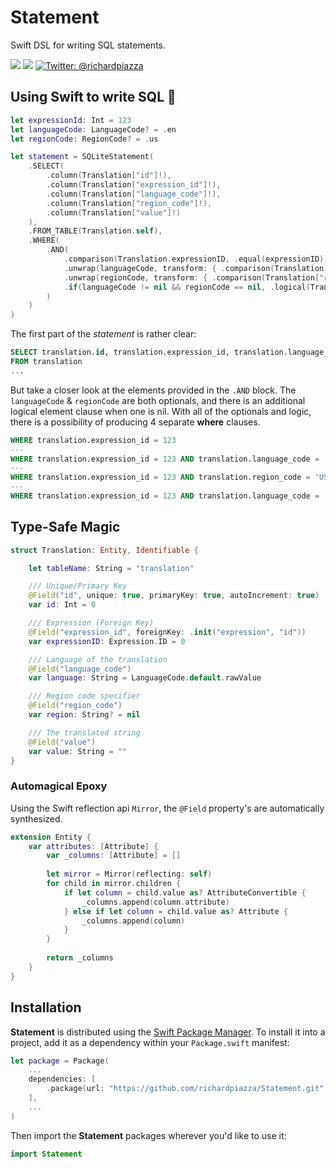 # Statement

Swift DSL for writing SQL statements.

<p>
    <img src="https://github.com/richardpiazza/Statement/workflows/Swift/badge.svg?branch=main" />
    <img src="https://img.shields.io/badge/Swift-5.3-orange.svg" />
    <a href="https://twitter.com/richardpiazza">
        <img src="https://img.shields.io/badge/twitter-@richardpiazza-blue.svg?style=flat" alt="Twitter: @richardpiazza" />
    </a>
</p>

## Using Swift to write SQL 🤯

```swift
let expressionId: Int = 123
let languageCode: LanguageCode? = .en
let regionCode: RegionCode? = .us

let statement = SQLiteStatement(
    .SELECT(
        .column(Translation["id"]!),
        .column(Translation["expression_id"]!),
        .column(Translation["language_code"]!),
        .column(Translation["region_code"]!),
        .column(Translation["value"]!)
    ),
    .FROM_TABLE(Translation.self),
    .WHERE(
        .AND(
            .comparison(Translation.expressionID, .equal(expressionID)),
            .unwrap(languageCode, transform: { .comparison(Translation["language_code"]!, .equal($0.rawValue)) }),
            .unwrap(regionCode, transform: { .comparison(Translation["region_code"]!, .equal($0.rawValue)) }),
            .if(languageCode != nil && regionCode == nil, .logical(Translation.region, .isNull))
        )
    )
)
```

The first part of the _statement_ is rather clear:

```sql
SELECT translation.id, translation.expression_id, translation.language_code, translation.region_code, translation.value
FROM translation
...
```

But take a closer look at the elements provided in the `.AND` block. The `languageCode` & `regionCode` are both optionals, and there is an 
additional logical element clause when one is nil. With all of the optionals and logic, there is a possibility of producing 4 separate **where** 
clauses.

```sql
WHERE translation.expression_id = 123
---
WHERE translation.expression_id = 123 AND translation.language_code = 'en' AND translation.region_code IS NULL
---
WHERE translation.expression_id = 123 AND translation.region_code = 'US'
---
WHERE translation.expression_id = 123 AND translation.language_code = 'en' AND translation.region_code = 'US'
```

## Type-Safe Magic

```swift
struct Translation: Entity, Identifiable {

    let tableName: String = "translation"

    /// Unique/Primary Key
    @Field("id", unique: true, primaryKey: true, autoIncrement: true)
    var id: Int = 0

    /// Expression (Foreign Key)
    @Field("expression_id", foreignKey: .init("expression", "id"))
    var expressionID: Expression.ID = 0

    /// Language of the translation
    @Field("language_code")
    var language: String = LanguageCode.default.rawValue

    /// Region code specifier
    @Field("region_code")
    var region: String? = nil

    /// The translated string
    @Field("value")
    var value: String = ""
}
```

### Automagical Epoxy

Using the Swift reflection api `Mirror`, the `@Field` property's are automatically synthesized.

```swift
extension Entity {
    var attributes: [Attribute] {
        var _columns: [Attribute] = []
        
        let mirror = Mirror(reflecting: self)
        for child in mirror.children {
            if let column = child.value as? AttributeConvertible {
                _columns.append(column.attribute)
            } else if let column = child.value as? Attribute {
                _columns.append(column)
            }
        }
        
        return _columns
    }
}
```

## Installation

**Statement** is distributed using the [Swift Package Manager](https://swift.org/package-manager).
To install it into a project, add it as a dependency within your `Package.swift` manifest:

```swift
let package = Package(
    ...
    dependencies: [
        .package(url: "https://github.com/richardpiazza/Statement.git", .upToNextMinor(from: "0.6.0")
    ],
    ...
)
```

Then import the **Statement** packages wherever you'd like to use it:

```swift
import Statement
```
